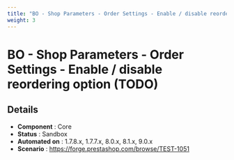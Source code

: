 ```yaml
---
title: "BO - Shop Parameters - Order Settings - Enable / disable reordering option (TODO)"
weight: 3
---
```


# BO - Shop Parameters - Order Settings - Enable / disable reordering option (TODO)
## Details
* **Component** : Core
* **Status** : Sandbox
* **Automated on** : 1.7.8.x, 1.7.7.x, 8.0.x, 8.1.x, 9.0.x
* **Scenario** : https://forge.prestashop.com/browse/TEST-1051

